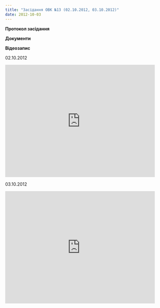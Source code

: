 ```yaml
---
title: "Засідання ОВК №13 (02.10.2012, 03.10.2012)"
date: 2012-10-03
---
```


**Протокол засідання**

**Документи**

**Відеозапис**

02.10.2012

<iframe width="480" height="360" src="http://www.youtube.com/embed/ffF2bT8eJUo" frameborder="0" allowfullscreen></iframe>

03.10.2012

<iframe width="480" height="360" src="http://www.youtube.com/embed/QzUWVPPG0Ow" frameborder="0" allowfullscreen></iframe>

